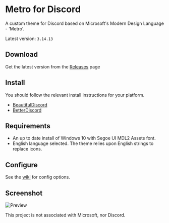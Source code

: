 # Metro for Discord
A custom theme for Discord based on Microsoft's Modern Design Language - 'Metro'.  

Latest version: `3.14.13`

## Download
Get the latest version from the [Releases](https://github.com/TakosThings/Metro-for-Discord/releases/latest) page

## Install
You should follow the relevant install instructions for your platform.  
* [BeautifulDiscord](https://github.com/DTinker/discord-resources/wiki/Installing-Modifications#beautifuldiscord)
* [BetterDiscord](https://i.imgur.com/H7VyWea.png)

## Requirements
* An up to date install of Windows 10 with Segoe UI MDL2 Assets font. 
* English language selected. The theme relies upon English strings to replace icons.

## Configure
See the [wiki](https://github.com/TakosThings/Metro-for-Discord/wiki) for config options.

## Screenshot
![Preview](https://i.imgur.com/ZvYZOnD.png)

This project is not associated with Microsoft, nor Discord.
